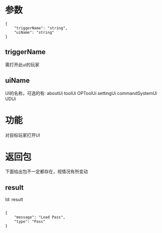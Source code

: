 # 参数
```
{
    "triggerName": "string",
    "uiName": "string"
}
```
## triggerName
需打开此ui的玩家
## uiName
UI的名称，可选的有:
aboutUi
toolUi
OPToolUi
settingUi
commandSystemUi
UDUi
# 功能
对目标玩家打开UI
# 返回包
下面给出包不一定都存在，视情况有所变动

## result
Id: result

```

{
    "message": "Load Pass",
    "type": "Pass"
}

```
